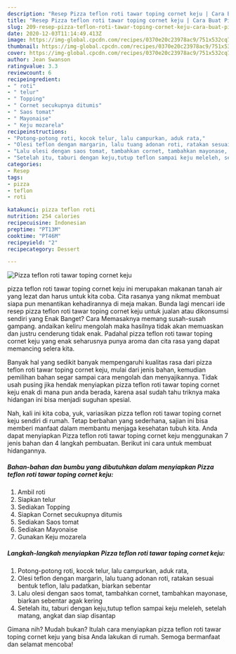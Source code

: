 ```yaml
---
description: "Resep Pizza teflon roti tawar toping cornet keju | Cara Buat Pizza teflon roti tawar toping cornet keju Yang Sempurna"
title: "Resep Pizza teflon roti tawar toping cornet keju | Cara Buat Pizza teflon roti tawar toping cornet keju Yang Sempurna"
slug: 209-resep-pizza-teflon-roti-tawar-toping-cornet-keju-cara-buat-pizza-teflon-roti-tawar-toping-cornet-keju-yang-sempurna
date: 2020-12-03T11:14:49.413Z
image: https://img-global.cpcdn.com/recipes/0370e20c23978ac9/751x532cq70/pizza-teflon-roti-tawar-toping-cornet-keju-foto-resep-utama.jpg
thumbnail: https://img-global.cpcdn.com/recipes/0370e20c23978ac9/751x532cq70/pizza-teflon-roti-tawar-toping-cornet-keju-foto-resep-utama.jpg
cover: https://img-global.cpcdn.com/recipes/0370e20c23978ac9/751x532cq70/pizza-teflon-roti-tawar-toping-cornet-keju-foto-resep-utama.jpg
author: Jean Swanson
ratingvalue: 3.3
reviewcount: 6
recipeingredient:
- " roti"
- " telur"
- " Topping"
- " Cornet secukupnya ditumis"
- " Saos tomat"
- " Mayonaise"
- " Keju mozarela"
recipeinstructions:
- "Potong-potong roti, kocok telur, lalu campurkan, aduk rata,"
- "Olesi teflon dengan margarin, lalu tuang adonan roti, ratakan sesuai bentuk teflon, lalu padatkan, biarkan sebentar"
- "Lalu olesi dengan saos tomat, tambahkan cornet, tambahkan mayonase, biarkan sebentar agak kering"
- "Setelah itu, taburi dengan keju,tutup teflon sampai keju meleleh, setelah matang, angkat dan siap disantap"
categories:
- Resep
tags:
- pizza
- teflon
- roti

katakunci: pizza teflon roti 
nutrition: 254 calories
recipecuisine: Indonesian
preptime: "PT13M"
cooktime: "PT46M"
recipeyield: "2"
recipecategory: Dessert

---
```



![Pizza teflon roti tawar toping cornet keju](https://img-global.cpcdn.com/recipes/0370e20c23978ac9/751x532cq70/pizza-teflon-roti-tawar-toping-cornet-keju-foto-resep-utama.jpg)


pizza teflon roti tawar toping cornet keju ini merupakan makanan tanah air yang lezat dan harus untuk kita coba. Cita rasanya yang nikmat membuat siapa pun menantikan kehadirannya di meja makan.
Bunda lagi mencari ide resep pizza teflon roti tawar toping cornet keju untuk jualan atau dikonsumsi sendiri yang Enak Banget? Cara Memasaknya memang susah-susah gampang. andaikan keliru mengolah maka hasilnya tidak akan memuaskan dan justru cenderung tidak enak. Padahal pizza teflon roti tawar toping cornet keju yang enak seharusnya punya aroma dan cita rasa yang dapat memancing selera kita.



Banyak hal yang sedikit banyak mempengaruhi kualitas rasa dari pizza teflon roti tawar toping cornet keju, mulai dari jenis bahan, kemudian pemilihan bahan segar sampai cara mengolah dan menyajikannya. Tidak usah pusing jika hendak menyiapkan pizza teflon roti tawar toping cornet keju enak di mana pun anda berada, karena asal sudah tahu triknya maka hidangan ini bisa menjadi suguhan spesial.


Nah, kali ini kita coba, yuk, variasikan pizza teflon roti tawar toping cornet keju sendiri di rumah. Tetap berbahan yang sederhana, sajian ini bisa memberi manfaat dalam membantu menjaga kesehatan tubuh kita. Anda dapat menyiapkan Pizza teflon roti tawar toping cornet keju menggunakan 7 jenis bahan dan 4 langkah pembuatan. Berikut ini cara untuk membuat hidangannya.

<!--inarticleads1-->

##### Bahan-bahan dan bumbu yang dibutuhkan dalam menyiapkan Pizza teflon roti tawar toping cornet keju:

1. Ambil  roti
1. Siapkan  telur
1. Sediakan  Topping
1. Siapkan  Cornet secukupnya ditumis
1. Sediakan  Saos tomat
1. Sediakan  Mayonaise
1. Gunakan  Keju mozarela




<!--inarticleads2-->

##### Langkah-langkah menyiapkan Pizza teflon roti tawar toping cornet keju:

1. Potong-potong roti, kocok telur, lalu campurkan, aduk rata,
1. Olesi teflon dengan margarin, lalu tuang adonan roti, ratakan sesuai bentuk teflon, lalu padatkan, biarkan sebentar
1. Lalu olesi dengan saos tomat, tambahkan cornet, tambahkan mayonase, biarkan sebentar agak kering
1. Setelah itu, taburi dengan keju,tutup teflon sampai keju meleleh, setelah matang, angkat dan siap disantap




Gimana nih? Mudah bukan? Itulah cara menyiapkan pizza teflon roti tawar toping cornet keju yang bisa Anda lakukan di rumah. Semoga bermanfaat dan selamat mencoba!
